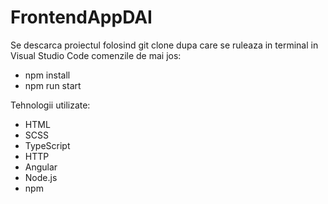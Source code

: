 # FrontendAppDAI
Se descarca proiectul folosind git clone dupa care se ruleaza in terminal in Visual Studio Code comenzile de mai jos:
-  npm install
-  npm run start

Tehnologii utilizate:
-  HTML
-  SCSS
-  TypeScript
-  HTTP
-  Angular
-  Node.js
-  npm
